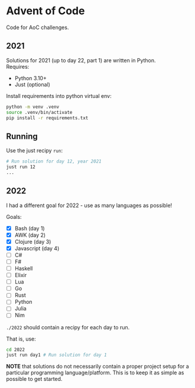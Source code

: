 # Advent of Code

Code for AoC challenges.

## 2021

Solutions for 2021 (up to day 22, part 1) are written in Python.\
Requires:

- Python 3.10+
- Just (optional)

Install requirements into python virtual env:
```sh
python -m venv .venv
source .venv/bin/activate
pip install -r requirements.txt
```
## Running

Use the just recipy `run`:
```sh
# Run solution for day 12, year 2021
just run 12
...
```

## 2022

I had a different goal for 2022 - use as many languages as possible!

Goals:
- [x] Bash (day 1)
- [x] AWK (day 2)
- [x] Clojure (day 3)
- [x] Javascript (day 4)
- [ ] C#
- [ ] F#
- [ ] Haskell
- [ ] Elixir
- [ ] Lua
- [ ] Go
- [ ] Rust
- [ ] Python
- [ ] Julia
- [ ] Nim

`./2022` should contain a recipy for each day to run.

That is, use:
```sh
cd 2022
just run day1 # Run solution for day 1
```

**NOTE** that solutions do not necessarily contain a proper project setup
for a particular programming language/platform. This is to keep it as
simple as possible to get started.
